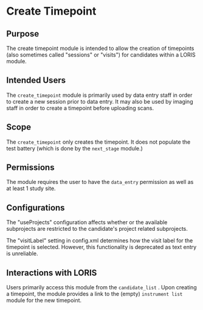 # Create Timepoint

## Purpose

The create timepoint module is intended to allow the creation of
timepoints (also sometimes called "sessions" or "visits") for
candidates within a LORIS module.

## Intended Users

The `create_timepoint` module is primarily used by data entry staff
in order to create a new session prior to data entry. It may also
be used by imaging staff in order to create a timepoint before
uploading scans.

## Scope

The `create_timepoint` only creates the timepoint. It does not
populate the test battery (which is done by the `next_stage` module.)

## Permissions

The module requires the user to have the `data_entry` permission
as well as at least 1 study site.

## Configurations

The "useProjects" configuration affects whether or the available
subprojects are restricted to the candidate's project related
subprojects.

The "visitLabel" setting in config.xml determines how the visit
label for the timepoint is selected. However, this functionality
is deprecated as text entry is unreliable.

## Interactions with LORIS

Users primarily access this module from the `candidate_list` .  Upon
creating a timepoint, the module provides a link to the (empty)
`instrument list` module for the new timepoint.

